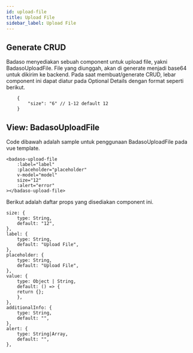 ```yaml
---
id: upload-file
title: Upload File
sidebar_label: Upload File
---
```


## Generate CRUD

Badaso menyediakan sebuah component untuk upload file, yakni BadasoUploadFile. 
File yang diunggah, akan di generate menjadi base64 untuk dikirim ke backend.
Pada saat membuat/generate CRUD, lebar component ini dapat diatur pada Optional Details dengan format seperti berikut.
```
    {
        "size": "6" // 1-12 default 12
    }
```

## View: BadasoUploadFile

Code dibawah adalah sample untuk penggunaan BadasoUploadFile pada vue template.

```
<badaso-upload-file
    :label="label"
    :placeholder="placeholder"
    v-model="model"
    size="12"
    :alert="error"
></badaso-upload-file>
```

Berikut adalah daftar props yang disediakan component ini.

```
size: {
    type: String,
    default: "12",
},
label: {
    type: String,
    default: "Upload File",
},
placeholder: {
    type: String,
    default: "Upload File",
},
value: {
    type: Object | String,
    default: () => {
    return {};
    },
},
additionalInfo: {
    type: String,
    default: "",
},
alert: {
    type: String|Array,
    default: "",
},
```